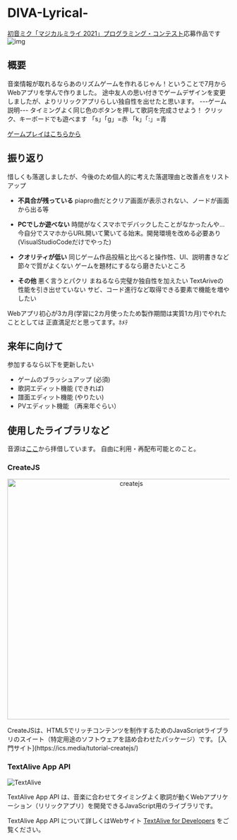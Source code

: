 # DIVA-Lyrical-
[初音ミク「マジカルミライ 2021」プログラミング・コンテスト](https://magicalmirai.com/2021/procon/)応募作品です
![img](/preview.gif)
## 概要
音楽情報が取れるならあのリズムゲームを作れるじゃん！ということで7月からWebアプリを学んで作りました。
途中友人の思い付きでゲームデザインを変更しましたが、よりリリックアプリらしい独自性を出せたと思います。
---ゲーム説明---
タイミングよく同じ色のボタンを押して歌詞を完成させよう！
クリック、キーボードでも遊べます 「s」「g」=赤 「k」「:」=青

[ゲームプレイはこちらから](https://mushroom8orz.github.io/DIVA-Lyrical-/)

## 振り返り
惜しくも落選しましたが、今後のため個人的に考えた落選理由と改善点をリストアップ
- **不具合が残っている**
 piapro曲だとクリア画面が表示されない、ノードが画面から出る等
 
- **PCでしか遊べない**
 時間がなくスマホでデバックしたことがなかったんや…
 今自分でスマホからURL開いて驚いてる始末。開発環境を改める必要あり(VisualStudioCodeだけでやった)
 
- **クオリティが低い**
 同じゲーム作品投稿と比べると操作性、UI、説明書きなど節々で質がよくない
 ゲームを題材にするなら磨きたいところ
 
- **その他**
 悪く言うとパクリ まねるなら完璧か独自性を加えたい
 TextAriveの性能を引き出せていない サビ、コード進行など取得できる要素で機能を増やしたい

Webアプリ初心が3カ月(学習に2カ月使ったため製作期間は実質1カ月)でやれたこととしては
正直満足だと思ってます。ﾎﾒﾃ

## 来年に向けて
参加するなら以下を更新したい
- ゲームのブラッシュアップ (必須)
- 歌詞エディット機能 (できれば)
- 譜面エディット機能 (やりたい)
- PVエディット機能 （再来年ぐらい）

## 使用したライブラリなど
音源は[ここ](https://github.com/pentamania/sukuphina)から拝借しています。
自由に利用・再配布可能とのこと。

### CreateJS
<p align="center">
  <a href="https://createjs.com">
    <img alt="createjs" src="https://raw.githubusercontent.com/createjs/createjs/master/assets/github-header.png" width="546">
  </a>
</p>
CreateJSは、HTML5でリッチコンテンツを制作するためのJavaScriptライブラリのスイート（特定用途のソフトウェアを詰め合わせたパッケージ）です。
[入門サイト](https://ics.media/tutorial-createjs/)

### TextAlive App API

![TextAlive](https://i.gyazo.com/thumb/1000/5301e6f642d255c5cfff98e049b6d1f3-png.png)

TextAlive App API は、音楽に合わせてタイミングよく歌詞が動くWebアプリケーション（リリックアプリ）を開発できるJavaScript用のライブラリです。

TextAlive App API について詳しくはWebサイト [TextAlive for Developers](https://developer.textalive.jp/) をご覧ください。